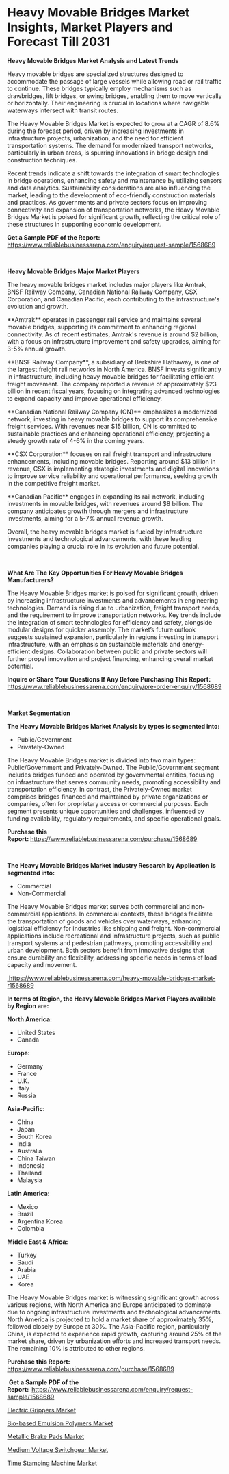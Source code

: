 <p><h1>Heavy Movable Bridges Market Insights, Market Players and Forecast Till 2031</h1></p><p><strong>Heavy Movable Bridges Market Analysis and Latest Trends</strong></p>
<p><p>Heavy movable bridges are specialized structures designed to accommodate the passage of large vessels while allowing road or rail traffic to continue. These bridges typically employ mechanisms such as drawbridges, lift bridges, or swing bridges, enabling them to move vertically or horizontally. Their engineering is crucial in locations where navigable waterways intersect with transit routes.</p><p>The Heavy Movable Bridges Market is expected to grow at a CAGR of 8.6% during the forecast period, driven by increasing investments in infrastructure projects, urbanization, and the need for efficient transportation systems. The demand for modernized transport networks, particularly in urban areas, is spurring innovations in bridge design and construction techniques. </p><p>Recent trends indicate a shift towards the integration of smart technologies in bridge operations, enhancing safety and maintenance by utilizing sensors and data analytics. Sustainability considerations are also influencing the market, leading to the development of eco-friendly construction materials and practices. As governments and private sectors focus on improving connectivity and expansion of transportation networks, the Heavy Movable Bridges Market is poised for significant growth, reflecting the critical role of these structures in supporting economic development.</p></p>
<p><strong>Get a Sample PDF of the Report:&nbsp;</strong> <a href="https://www.reliablebusinessarena.com/enquiry/request-sample/1568689?utm_campaign=1552&utm_medium=2&utm_source=Github&utm_content=ia&utm_term=14102024&utm_id=heavy-movable-bridges">https://www.reliablebusinessarena.com/enquiry/request-sample/1568689</a></p>
<p>&nbsp;</p>
<p><strong>Heavy Movable Bridges Major Market Players</strong></p>
<p><p>The heavy movable bridges market includes major players like Amtrak, BNSF Railway Company, Canadian National Railway Company, CSX Corporation, and Canadian Pacific, each contributing to the infrastructure's evolution and growth.</p><p>**Amtrak** operates in passenger rail service and maintains several movable bridges, supporting its commitment to enhancing regional connectivity. As of recent estimates, Amtrak's revenue is around $2 billion, with a focus on infrastructure improvement and safety upgrades, aiming for 3-5% annual growth.</p><p>**BNSF Railway Company**, a subsidiary of Berkshire Hathaway, is one of the largest freight rail networks in North America. BNSF invests significantly in infrastructure, including heavy movable bridges for facilitating efficient freight movement. The company reported a revenue of approximately $23 billion in recent fiscal years, focusing on integrating advanced technologies to expand capacity and improve operational efficiency.</p><p>**Canadian National Railway Company (CN)** emphasizes a modernized network, investing in heavy movable bridges to support its comprehensive freight services. With revenues near $15 billion, CN is committed to sustainable practices and enhancing operational efficiency, projecting a steady growth rate of 4-6% in the coming years.</p><p>**CSX Corporation** focuses on rail freight transport and infrastructure enhancements, including movable bridges. Reporting around $13 billion in revenue, CSX is implementing strategic investments and digital innovations to improve service reliability and operational performance, seeking growth in the competitive freight market.</p><p>**Canadian Pacific** engages in expanding its rail network, including investments in movable bridges, with revenues around $8 billion. The company anticipates growth through mergers and infrastructure investments, aiming for a 5-7% annual revenue growth.</p><p>Overall, the heavy movable bridges market is fueled by infrastructure investments and technological advancements, with these leading companies playing a crucial role in its evolution and future potential.</p></p>
<p>&nbsp;</p>
<p><strong>What Are The Key Opportunities For Heavy Movable Bridges Manufacturers?</strong></p>
<p><p>The Heavy Movable Bridges market is poised for significant growth, driven by increasing infrastructure investments and advancements in engineering technologies. Demand is rising due to urbanization, freight transport needs, and the requirement to improve transportation networks. Key trends include the integration of smart technologies for efficiency and safety, alongside modular designs for quicker assembly. The market’s future outlook suggests sustained expansion, particularly in regions investing in transport infrastructure, with an emphasis on sustainable materials and energy-efficient designs. Collaboration between public and private sectors will further propel innovation and project financing, enhancing overall market potential.</p></p>
<p><strong>Inquire or Share Your Questions If Any Before Purchasing This Report:</strong> <a href="https://www.reliablebusinessarena.com/enquiry/pre-order-enquiry/1568689?utm_campaign=1552&utm_medium=2&utm_source=Github&utm_content=ia&utm_term=14102024&utm_id=heavy-movable-bridges">https://www.reliablebusinessarena.com/enquiry/pre-order-enquiry/1568689</a></p>
<p>&nbsp;</p>
<p><strong>Market Segmentation</strong></p>
<p><strong>The Heavy Movable Bridges Market Analysis by types is segmented into:</strong></p>
<p><ul><li>Public/Government</li><li>Privately-Owned</li></ul></p>
<p><p>The Heavy Movable Bridges market is divided into two main types: Public/Government and Privately-Owned. The Public/Government segment includes bridges funded and operated by governmental entities, focusing on infrastructure that serves community needs, promoting accessibility and transportation efficiency. In contrast, the Privately-Owned market comprises bridges financed and maintained by private organizations or companies, often for proprietary access or commercial purposes. Each segment presents unique opportunities and challenges, influenced by funding availability, regulatory requirements, and specific operational goals.</p></p>
<p><strong>Purchase this Report:&nbsp;</strong><a href="https://www.reliablebusinessarena.com/purchase/1568689?utm_campaign=1552&utm_medium=2&utm_source=Github&utm_content=ia&utm_term=14102024&utm_id=heavy-movable-bridges">https://www.reliablebusinessarena.com/purchase/1568689</a></p>
<p>&nbsp;</p>
<p><strong>The Heavy Movable Bridges Market Industry Research by Application is segmented into:</strong></p>
<p><ul><li>Commercial</li><li>Non-Commercial</li></ul></p>
<p><p>The Heavy Movable Bridges market serves both commercial and non-commercial applications. In commercial contexts, these bridges facilitate the transportation of goods and vehicles over waterways, enhancing logistical efficiency for industries like shipping and freight. Non-commercial applications include recreational and infrastructure projects, such as public transport systems and pedestrian pathways, promoting accessibility and urban development. Both sectors benefit from innovative designs that ensure durability and flexibility, addressing specific needs in terms of load capacity and movement.</p></p>
<p><a href="https://www.reliablebusinessarena.com/heavy-movable-bridges-market-r1568689?utm_campaign=1552&utm_medium=2&utm_source=Github&utm_content=ia&utm_term=14102024&utm_id=heavy-movable-bridges">&nbsp;https://www.reliablebusinessarena.com/heavy-movable-bridges-market-r1568689</a></p>
<p><strong>In terms of Region, the Heavy Movable Bridges Market Players available by Region are:</strong></p>
<p>
    <p> <strong> North America: </strong>
        <ul>
            <li>United States</li>
            <li>Canada</li>
        </ul>
        </p> 
    <p> <strong> Europe: </strong>
        <ul>
            <li>Germany</li>
            <li>France</li>
            <li>U.K.</li>
            <li>Italy</li>
            <li>Russia</li>
        </ul>
        </p> 
    <p> <strong> Asia-Pacific: </strong>
        <ul>
            <li>China</li>
            <li>Japan</li>
            <li>South Korea</li>
            <li>India</li>
            <li>Australia</li>
            <li>China Taiwan</li>
            <li>Indonesia</li>
            <li>Thailand</li>
            <li>Malaysia</li>
        </ul>
        </p> 
    <p> <strong> Latin America: </strong>
        <ul>
            <li>Mexico</li>
            <li>Brazil</li>
            <li>Argentina Korea</li>
            <li>Colombia</li>
        </ul>
        </p> 
    <p> <strong> Middle East & Africa: </strong>
        <ul>
            <li>Turkey</li>
            <li>Saudi</li>
            <li>Arabia</li>
            <li>UAE</li>
            <li>Korea</li>
        </ul>
    </p>
    </p>
<p><p>The Heavy Movable Bridges market is witnessing significant growth across various regions, with North America and Europe anticipated to dominate due to ongoing infrastructure investments and technological advancements. North America is projected to hold a market share of approximately 35%, followed closely by Europe at 30%. The Asia-Pacific region, particularly China, is expected to experience rapid growth, capturing around 25% of the market share, driven by urbanization efforts and increased transport needs. The remaining 10% is attributed to other regions.</p></p>
<p><strong>Purchase this Report: </strong><a href="https://www.reliablebusinessarena.com/purchase/1568689?utm_campaign=1552&utm_medium=2&utm_source=Github&utm_content=ia&utm_term=14102024&utm_id=heavy-movable-bridges">https://www.reliablebusinessarena.com/purchase/1568689</a></p>
<p>&nbsp;<strong>Get a Sample PDF of the Report:&nbsp;&nbsp;</strong><a href="https://www.reliablebusinessarena.com/enquiry/request-sample/1568689?utm_campaign=1552&utm_medium=2&utm_source=Github&utm_content=ia&utm_term=14102024&utm_id=heavy-movable-bridges">https://www.reliablebusinessarena.com/enquiry/request-sample/1568689</a></p>
<p><strong></strong></p>
<p><p><a href="https://www.linkedin.com/pulse/electric-grippers-industry-insights-report-analyzing-market-trends-hqwxe?trk=public_post_embed_feed-article-content&utm_campaign=1552&utm_medium=2&utm_source=Github&utm_content=ia&utm_term=14102024&utm_id=heavy-movable-bridges">Electric Grippers Market</a></p><p><a href="https://www.linkedin.com/pulse/global-bio-based-emulsion-polymers-market-trends-analysis-future-5w7xe?trk=public_post_embed_feed-article-content&utm_campaign=1552&utm_medium=2&utm_source=Github&utm_content=ia&utm_term=14102024&utm_id=heavy-movable-bridges">Bio-based Emulsion Polymers Market</a></p><p><a href="https://www.linkedin.com/pulse/future-innovation-global-metallic-brake-pads-market-growth-opportunities-7ujde?trk=public_post_embed_feed-article-content&utm_campaign=1552&utm_medium=2&utm_source=Github&utm_content=ia&utm_term=14102024&utm_id=heavy-movable-bridges">Metallic Brake Pads Market</a></p><p><a href="https://www.linkedin.com/pulse/medium-voltage-switchgear-market-research-report-exploring-size-e3gme?trk=public_post_embed_feed-article-content&utm_campaign=1552&utm_medium=2&utm_source=Github&utm_content=ia&utm_term=14102024&utm_id=heavy-movable-bridges">Medium Voltage Switchgear Market</a></p><p><a href="https://www.linkedin.com/pulse/global-time-stamping-machine-market-exploring-share-trends-ipcte?trk=public_post_embed_feed-article-content&utm_campaign=1552&utm_medium=2&utm_source=Github&utm_content=ia&utm_term=14102024&utm_id=heavy-movable-bridges">Time Stamping Machine Market</a></p></p>
